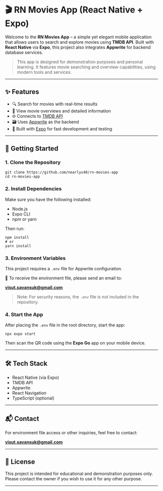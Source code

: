 # 🎬 RN Movies App (React Native + Expo)

Welcome to the **RN Movies App** – a simple yet elegant mobile application that allows users to search and explore movies using **TMDB API**. Built with **React Native** via **Expo**, this project also integrates **Appwrite** for backend database services.

> This app is designed for demonstration purposes and personal learning. It features movie searching and overview capabilities, using modern tools and services.

---

## ✨ Features

- 🔍 Search for movies with real-time results
- 📖 View movie overviews and detailed information
- 🌐 Connects to [TMDB API](https://www.themoviedb.org/)
- 🗃️ Uses [Appwrite](https://appwrite.io/) as the backend
- 📱 Built with [Expo](https://expo.dev/) for fast development and testing

---

## 🚀 Getting Started

### 1. Clone the Repository

    git clone https://github.com/nearlys40/rn-movies-app
    cd rn-movies-app

### 2. Install Dependencies

Make sure you have the following installed:

- Node.js
- Expo CLI
- npm or yarn

Then run:

    npm install
    # or
    yarn install

### 3. Environment Variables

This project requires a `.env` file for Appwrite configuration.

📩 To receive the environment file, please send an email to:

**visut.savansuk@gmail.com**

> Note: For security reasons, the `.env` file is not included in the repository.

### 4. Start the App

After placing the `.env` file in the root directory, start the app:

    npx expo start

Then scan the QR code using the **Expo Go** app on your mobile device.

---

## 🛠 Tech Stack

- React Native (via Expo)
- TMDB API
- Appwrite
- React Navigation
- TypeScript (optional)

---

## 📬 Contact

For environment file access or other inquiries, feel free to contact:

**visut.savansuk@gmail.com**

---

## 📄 License

This project is intended for educational and demonstration purposes only.  
Please contact the owner if you wish to use it for any other purpose.

---
